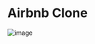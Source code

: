 # Airbnb Clone
![image](https://user-images.githubusercontent.com/97431540/184875914-528edeef-b387-4fcc-ae28-60c8c1723c94.png)

